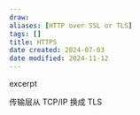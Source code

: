 ```yaml
---
draw:
aliases: [HTTP over SSL or TLS]
tags: []
title: HTTPS
date created: 2024-07-03
date modified: 2024-11-12
---
```


excerpt

<!-- more -->

传输层从 TCP/IP 换成 TLS

